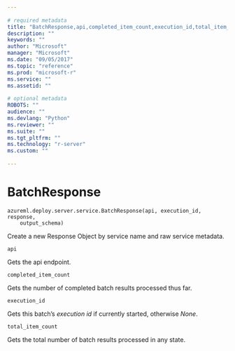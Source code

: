 ```yaml
--- 
 
# required metadata 
title: "BatchResponse,api,completed_item_count,execution_id,total_item_count: " 
description: "" 
keywords: "" 
author: "Microsoft" 
manager: "Microsoft" 
ms.date: "09/05/2017" 
ms.topic: "reference" 
ms.prod: "microsoft-r" 
ms.service: "" 
ms.assetid: "" 
 
# optional metadata 
ROBOTS: "" 
audience: "" 
ms.devlang: "Python" 
ms.reviewer: "" 
ms.suite: "" 
ms.tgt_pltfrm: "" 
ms.technology: "r-server" 
ms.custom: "" 
 
---
```


# BatchResponse



```
azureml.deploy.server.service.BatchResponse(api, execution_id, response,
    output_schema)
```




Create a new Response Object by service name and raw service metadata.



```
api
```




Gets the api endpoint.



```
completed_item_count
```




Gets the number of completed batch results processed thus far.



```
execution_id
```




Gets this batch’s *execution id* if currently started, otherwise *None*.



```
total_item_count
```




Gets the total number of batch results processed in any state.
